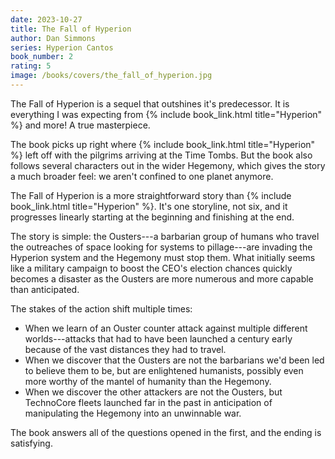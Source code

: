 ```yaml
---
date: 2023-10-27
title: The Fall of Hyperion
author: Dan Simmons
series: Hyperion Cantos
book_number: 2
rating: 5
image: /books/covers/the_fall_of_hyperion.jpg
---
```


<span class="book-title">The Fall of Hyperion</span> is a sequel that
outshines it's predecessor. It is everything I was expecting from {% include
book_link.html title="Hyperion" %} and more! A true masterpiece.

The book picks up right where {% include book_link.html title="Hyperion" %}
left off with the pilgrims arriving at the Time Tombs. But the book also
follows several characters out in the wider Hegemony, which gives the story a
much broader feel: we aren't confined to one planet anymore.

<span class="book-title">The Fall of Hyperion</span> is a more straightforward
story than {% include book_link.html title="Hyperion" %}. It's one storyline,
not six, and it progresses linearly starting at the beginning and finishing at
the end.

The story is simple: the Ousters---a barbarian group of humans who travel the
outreaches of space looking for systems to pillage---are invading the
Hyperion system and the Hegemony must stop them. What initially seems like a
military campaign to boost the CEO's election chances quickly becomes a
disaster as the Ousters are more numerous and more capable than anticipated.

The stakes of the action shift multiple times:

- When we learn of an Ouster counter attack against multiple different
  worlds---attacks that had to have been launched a century early because of
  the vast distances they had to travel.
- When we discover that the Ousters are not the barbarians we'd been
  led to believe them to be, but are enlightened humanists, possibly even more
  worthy of the mantel of humanity than the Hegemony.
- When we discover the other attackers are not the Ousters, but
  TechnoCore fleets launched far in the past in anticipation of manipulating
  the Hegemony into an unwinnable war.

The book answers all of the questions opened in the first, and the ending is
satisfying.
